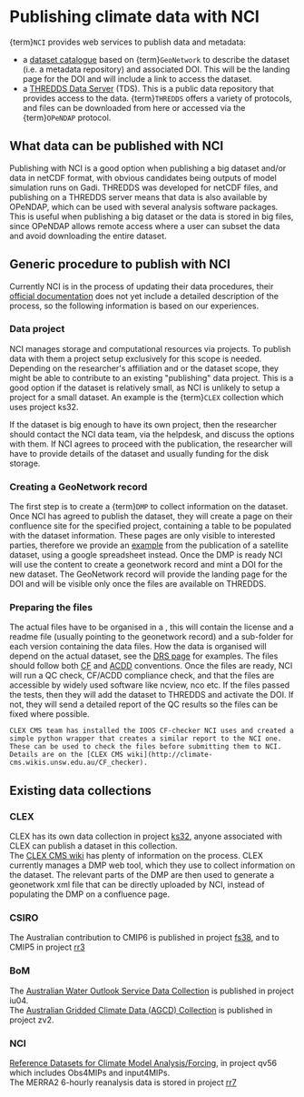# Publishing climate data with NCI

{term}`NCI` provides web services to publish data and metadata:
* a [dataset catalogue](https://geonetwork.nci.org.au/geonetwork/srv/eng/catalog.search#/home) based on {term}`GeoNetwork` to describe the dataset (i.e. a metadata repository) and associated DOI.  This will be the landing page for the DOI and will include a link to access the dataset. 
* a [THREDDS Data Server](https://dapds00.nci.org.au/thredds/catalog.html) (TDS). This is a public data repository that provides access to the data. {term}`THREDDS` offers a variety of protocols, and files can be downloaded from here or accessed via the {term}`OPeNDAP` protocol.

## What data can be published with NCI
Publishing with NCI is a good option when publishing a big dataset and/or data in netCDF format, with obvious candidates being outputs of model simulation runs on Gadi. 
THREDDS was developed for netCDF files, and publishing on a THREDDS server means that data is also available by OPeNDAP, which can be used with several analysis software packages. This is useful when publishing a big dataset or the data is stored in big files, since OPeNDAP allows remote access where a user can subset the data and avoid downloading the entire dataset. 

## Generic procedure to publish with NCI
Currently NCI is in the process of updating their data procedures, their [official documentation](https://opus.nci.org.au/display/NDP/Data+Management) does not yet include a detailed description of the process, so the following information is based on our experiences.

### Data project
NCI manages storage and computational resources via projects. To publish data with them a project setup exclusively for this scope is needed. Depending on the researcher's affiliation and or the dataset scope, they might be able to contribute to an existing "publishing" data project. This is a good option if the dataset is relatively small, as NCI is unlikely to setup a project for a small dataset. An example is the {term}`CLEX` collection which uses project ks32.

If the dataset is big enough to have its own project, then the researcher should contact the NCI data team, via the helpdesk, and discuss the options with them. If NCI agrees to proceed with the publication, the researcher will have to provide details of the dataset and usually funding for the disk storage.

### Creating a GeoNetwork record
The first step is to create a {term}`DMP` to collect information on the dataset. Once NCI has agreed to publish the dataset, they will create a page on their confluence site for the specified project, containing a table to be populated with the dataset information.
These pages are only visible to interested parties, therefore we provide an [example](https://docs.google.com/spreadsheets/d/1Rt-bKNfjNRi-kB_pFrhLE9-XwqvmkpLfu5i4_sdzfQ4/edit#gid=0) from the publication of a satellite dataset, using a google spreadsheet instead.
Once the DMP is ready NCI will use the content to create a geonetwork record and mint a DOI for the new dataset. The GeoNetwork record will provide the landing page for the DOI and will be visible only once the files are available on THREDDS.

### Preparing the files
The actual files have to be organised in a <dataset-folder>, this will contain the license and a readme file (usually pointing to the geonetwork record) and a sub-folder for each version containing the data files. How the data is organised will depend on the actual dataset, see the [DRS page](../tech/drs.md) for examples.
The files should follow both [CF](../concepts/cf-conventions.md) and [ACDD](../concepts/acdd-conventions.md) conventions. Once the files are ready, NCI will run a QC check, CF/ACDD compliance check, and that the files are accessible by widely used software like ncview, nco etc.
If the files passed the tests, then they will add the dataset to THREDDS and activate the DOI. If not, they will send a detailed report of the QC results so the files can be fixed where possible.

```{admonition} CF-checker
CLEX CMS team has installed the IOOS CF-checker NCI uses and created a simple python wrapper that creates a similar report to the NCI one. These can be used to check the files before submitting them to NCI. Details are on the [CLEX CMS wiki](http://climate-cms.wikis.unsw.edu.au/CF_checker).
```

## Existing data collections

### CLEX
CLEX has its own data collection in project [ks32](https://my.nci.org.au/mancini/project/ks32), anyone associated with CLEX can publish a dataset in this collection.  
The [CLEX CMS wiki](http://climate-cms.wikis.unsw.edu.au/Publishing_with_NCI) has plenty of information on the process. CLEX currently manages a DMP web tool, which they use to collect information on the dataset. The relevant parts of the DMP are then used to generate a geonetwork xml file that can be directly uploaded by NCI, instead of populating the DMP on a confluence page.

### CSIRO
The Australian contribution to CMIP6 is published in project [fs38](https://my.nci.org.au/mancini/project/fs38), and to CMIP5 in project [rr3](https://my.nci.org.au/mancini/project/rr3)

### BoM
The [Australian Water Outlook Service Data Collection](https://my.nci.org.au/mancini/project/iu04) is published in project iu04.  
The [Australian Gridded Climate Data (AGCD) Collection](https://my.nci.org.au/mancini/project/zv2) is published in project zv2.

### NCI
[Reference Datasets for Climate Model Analysis/Forcing](https://my.nci.org.au/mancini/project/qv56), in project qv56 which includes Obs4MIPs and input4MIPs.  
The MERRA2 6-hourly reanalysis data is stored in project [rr7](https://my.nci.org.au/mancini/project/rr7)
